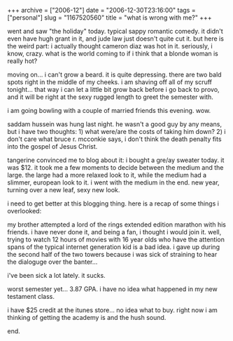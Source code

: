 +++
archive = ["2006-12"]
date = "2006-12-30T23:16:00"
tags = ["personal"]
slug = "1167520560"
title = "what is wrong with me?"
+++

went and saw "the holiday" today. typical sappy romantic comedy. it didn't
even have hugh grant in it, and jude law just doesn't quite cut it. but
here is the weird part: i actually thought cameron diaz was hot in it.
seriously, i know, crazy. what is the world coming to if i think that
a blonde woman is really hot?

moving on... i can't grow a beard. it is quite depressing. there are two
bald spots right in the middle of my cheeks. i am shaving off all of my
scruff tonight... that way i can let a little bit grow back before i go
back to provo, and it will be right at the sexy rugged length to greet the
semester with.

i am going bowling with a couple of married friends this evening. wow.

saddam hussein was hung last night. he wasn't a good guy by any means, but
i have two thoughts: 1) what were/are the costs of taking him down? 2)
i don't care what bruce r. mcconkie says, i don't think the death penalty
fits into the gospel of Jesus Christ.

tangerine convinced me to blog about it: i bought a gre/ay sweater today.
it was $12. it took me a few moments to decide between the medium and the
large. the large had a more relaxed look to it, while the medium had
a slimmer, european look to it. i went with the medium in the end. new
year, turning over a new leaf, sexy new look.

i need to get better at this blogging thing. here is a recap of some
things i overlooked:

my brother attempted a lord of the rings extended edition marathon with
his friends. i have never done it, and being a fan, i thought i would join
it. well, trying to watch 12 hours of movies with 16 year olds who have
the attention spans of the typical internet generation kid is a bad idea.
i gave up during the second half of the two towers because i was sick of
straining to hear the dialoguge over the banter...

i've been sick a lot lately. it sucks.

worst semester yet... 3.87 GPA. i have no idea what happened in my new
testament class.

i have $25 credit at the itunes store... no idea what to buy. right now
i am thinking of getting the academy is and the hush sound.

end.


